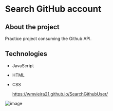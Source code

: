 # Search GitHub account

## About the project 
Practice project consuming the Github API.

## Technologies 
- JavaScript
- HTML
- CSS

  https://wmvieira21.github.io/SearchGithubUser/

![image](https://github.com/wmvieira21/SearchGithubUser/assets/90009567/7c2b2311-bb24-4708-8b78-a8cfc2f3a9ba)
